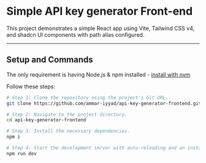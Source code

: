 
# Simple API key generator Front-end

This project demonstrates a simple React app using Vite, Tailwind CSS v4, and shadcn UI components with path alias configured.

---

## Setup and Commands

The only requirement is having Node.js & npm installed - [install with nvm](https://github.com/nvm-sh/nvm#installing-and-updating)

Follow these steps:

```sh
# Step 1: Clone the repository using the project's Git URL.
git clone https://github.com/ammar-iyyad/api-key-generator-frontend.git

# Step 2: Navigate to the project directory.
cd api-key-generator-frontend

# Step 3: Install the necessary dependencies.
npm i

# Step 4: Start the development server with auto-reloading and an instant preview.
npm run dev
```